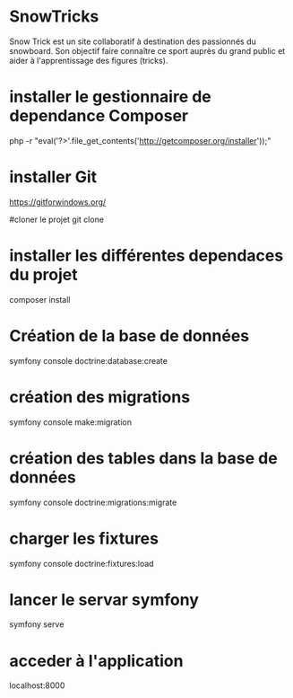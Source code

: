 # SnowTricks
Snow Trick est un site collaboratif à destination des passionnés du snowboard. Son objectif faire connaître ce sport auprès du grand public et aider à l'apprentissage des figures (tricks).
# installer le gestionnaire de dependance Composer
php -r "eval('?>'.file_get_contents('http://getcomposer.org/installer'));"

# installer Git
https://gitforwindows.org/

#cloner le projet
git clone 
# installer les différentes dependaces du projet
composer install

# Création de la base de données 
symfony console doctrine:database:create

# création des migrations
symfony console make:migration

# création des tables dans la base de données 
symfony console doctrine:migrations:migrate

# charger les fixtures
symfony console doctrine:fixtures:load

# lancer le servar symfony
symfony serve

# acceder à  l'application
localhost:8000
